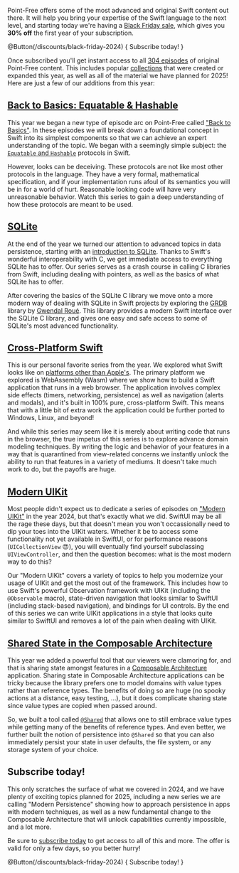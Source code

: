 Point-Free offers some of the most advanced and original Swift content out there. It will help you
bring your expertise of the Swift language to the next level, and starting today we're having a 
[Black Friday sale](/discounts/black-friday-2024), which gives you **30% off** the first year
of your subscription.

@Button(/discounts/black-friday-2024) {
  Subscribe today!
}

Once subscribed you'll get instant access to all [304 episodes][pf] of original Point-Free content. 
This includes popular [collections][collections] that were created or expanded this year, as well as 
all of the material we have planned for 2025! Here are just a few of our additions from this year:

## [Back to Basics: Equatable & Hashable][eq-hash-collection]

This year we began a new type of episode arc on Point-Free called 
["Back to Basics"][back-to-basics]. In these episodes we will break down a foundational concept in 
Swift into its simplest components so that we can achieve an expert understanding of the topic. 
We began with a seemingly simple subject: the [`Equatable` and `Hashable`][eq-hash-collection] 
protocols in Swift.

However, looks can be deceiving. These protocols are not like most other protocols in the language.
They have a very formal, mathematical specification, and if your implementation runs afoul of its
semantics you will be in for a world of hurt. Reasonable looking code will have very unreasonable
behavior. Watch this series to gain a deep understanding of how these protocols are meant to be 
used.

[eq-hash-collection]: /collections/back-to-basics/equatable-and-hashable
[back-to-basics]: /collections/back-to-basics

## [SQLite][sqlite-collection]

At the end of the year we turned our attention to advanced topics in data persistence, starting
with an [introduction to SQLite][sqlite-collection]. Thanks to Swift's wonderful interoperability 
with C, we get immediate access to everything SQLite has to offer. Our series serves as a crash
course in calling C libraries from Swift, including dealing with pointers, as well as the basics
of what SQLite has to offer.

After covering the basics of the SQLite C library we move onto a more modern way of dealing with 
SQLite in Swift projects by exploring the [GRDB](http://github.com/groue/GRDB.swift) library
by [Gwendal Roué](http://github.com/groue). This library provides a modern Swift interface over
the SQLite C library, and gives one easy and safe access to some of SQLite's most advanced
functionality.

[sqlite-collection]: /collections/back-to-basics/sqlite

## [Cross-Platform Swift][cross-platform-collection]

This is our personal favorite series from the year. We explored what Swift looks like on 
[platforms other than Apple's][cross-platform-collection]. The primary platform we explored is 
WebAssembly (Wasm) where we show how to build a Swift application that runs in a web browser. The 
application involves complex side effects (timers, networking, persistence) as well as navigation 
(alerts and modals), and it's built in 100% pure, cross-platform Swift. This means that with a 
little bit of extra work the application could be further ported to Windows, Linux, and beyond!

And while this series may seem like it is merely about writing code that runs in the browser, the
true impetus of this series is to explore advance domain modeling techniques. By writing the logic
and behavior of your features in a way that is quarantined from view-related concerns we instantly
unlock the ability to run that features in a variety of mediums. It doesn't take much work to do,
but the payoffs are huge.  

[cross-platform-collection]: /collections/cross-platform-swift 

## [Modern UIKit][uikit-collection]

Most people didn't expect us to dedicate a series of episodes on ["Modern UIKit"][uikit-collection]
in the year 2024, but that's exactly what we did. SwiftUI may be all the rage these days, but that 
doesn't mean you won't occassionally need to dip your toes into the UIKit waters. Whether it be to 
access some functionality not yet available in SwiftUI, or for performance reasons 
(`UICollectionView` 😍), you will eventually find yourself subclassing `UIViewController`, and then
the question becomes: what is the most modern way to do this?

Our "Modern UIKit" covers a variety of topics to help you modernize your usage of UIKit and get
the most out of the framework. This includes how to use Swift's powerful Observation framework with
UIKit (including the `@Observable` macro), state-driven navigation that looks similar to SwiftUI
(including stack-based navigation), and bindings for UI controls. By the end of this series we
can write UIKit applications in a style that looks quite similar to SwiftUI and removes a lot of
the pain when dealing with UIKit.

[uikit-collection]: /collections/uikit

## [Shared State in the Composable Architecture][sharing-collection]

This year we added a powerful tool that our viewers were clamoring for, and that is sharing state
amongst features in a [Composable Architecture][tca-gh] application. Sharing state in Composable
Architecture applications can be tricky because the library prefers one to model domains with
value types rather than reference types. The benefits of doing so are huge (no spooky actions at a
distance, easy testing, …), but it does complicate sharing state since value types are copied when 
passed around.

So, we built a tool called [`@Shared`][sharing-docs] that allows one to still embrace value types 
while getting many of the benefits of reference types. And even better, we further built the notion
of persistence into `@Shared` so that you can also immediately persist your state in user defaults,
the file system, or any storage system of your choice.  

[sharing-collection]: /collections/composable-architecture/sharing-and-persisting-state
[tca-gh]: http://github.com/pointfreeco/swift-composable-architecture
[sharing-docs]: https://pointfreeco.github.io/swift-composable-architecture/main/documentation/composablearchitecture/sharingstate

## Subscribe today!

This only scratches the surface of what we covered in 2024, and we have plenty of exciting topics 
planned for 2025, including a new series we are calling "Modern Persistence" showing how to approach
persistence in apps with modern techniques, as well as a new fundamental change to the Composable 
Architecture that will unlock capabilities currently impossible, and a lot more.

Be sure to [subscribe today][black-friday-sale] to get access to all of this and more. The
offer is valid for only a few days, so you better hurry!

[observation-collection]: /collections/swiftui/observation
[tca-1.0-blog]: /blog/posts/112-composable-architecture-1-0
[tca-1.0-collection]: /collections/composable-architecture/composable-architecture-1-0
[concurrency-extras-gh]: https://github.com/pointfreeco/swift-concurrency-extras
[reliable-testing-blog]: https://www.pointfree.co/blog/posts/110-reliably-testing-async-code-in-swift 
[reliable-testing]: https://www.pointfree.co/collections/concurrency/testing-async-code
[concurrency-collection]: https://www.pointfree.co/collections/concurrency
[realiable-testing-forums]: https://forums.swift.org/t/reliably-testing-code-that-adopts-swift-concurrency/57304
[scrumdinger]: https://developer.apple.com/tutorials/app-dev-training/transcribing-speech-to-text
[syncups]: http://github.com/pointfreeco/syncups 
[modern-swiftui]: https://www.pointfree.co/collections/swiftui/modern-swiftui
[observation-in-practice]: https://www.pointfree.co/collections/swiftui/observation/ep256-observation-in-practice
[pf]: /
[black-friday-sale]: http://pointfree.co/discounts/black-friday-2024
[collections]: /collections

@Button(/discounts/black-friday-2024) {
  Subscribe today!
}
